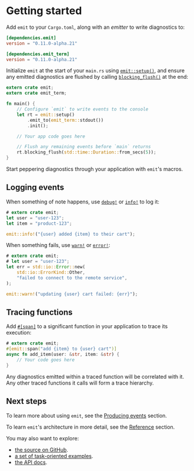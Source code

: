 # Getting started

Add `emit` to your `Cargo.toml`, along with an _emitter_ to write diagnostics to:

```toml
[dependencies.emit]
version = "0.11.0-alpha.21"

[dependencies.emit_term]
version = "0.11.0-alpha.21"
```

Initialize `emit` at the start of your `main.rs` using [`emit::setup()`](https://docs.rs/emit/0.11.0-alpha.21/emit/setup/index.html), and ensure any emitted diagnostics are flushed by calling [`blocking_flush()`](https://docs.rs/emit/0.11.0-alpha.21/emit/setup/struct.Init.html#method.blocking_flush) at the end:

```rust
extern crate emit;
extern crate emit_term;

fn main() {
    // Configure `emit` to write events to the console
    let rt = emit::setup()
        .emit_to(emit_term::stdout())
        .init();

    // Your app code goes here

    // Flush any remaining events before `main` returns
    rt.blocking_flush(std::time::Duration::from_secs(5));
}
```

Start peppering diagnostics through your application with `emit`'s macros.

## Logging events

When something of note happens, use [`debug!`](https://docs.rs/emit/0.11.0-alpha.21/emit/macro.debug.html) or [`info!`](https://docs.rs/emit/0.11.0-alpha.21/emit/macro.info.html) to log it:

```rust
# extern crate emit;
let user = "user-123";
let item = "product-123";

emit::info!("{user} added {item} to their cart");
```

When something fails, use [`warn!`](https://docs.rs/emit/0.11.0-alpha.21/emit/macro.warn.html) or [`error!`](https://docs.rs/emit/0.11.0-alpha.21/emit/macro.error.html):

```rust
# extern crate emit;
# let user = "user-123";
let err = std::io::Error::new(
    std::io::ErrorKind::Other,
    "failed to connect to the remote service",
);

emit::warn!("updating {user} cart failed: {err}");
```

## Tracing functions

Add [`#[span]`](https://docs.rs/emit/0.11.0-alpha.21/emit/attr.span.html) to a significant function in your application to trace its execution:

```rust
# extern crate emit;
#[emit::span("add {item} to {user} cart")]
async fn add_item(user: &str, item: &str) {
    // Your code goes here
}
```

Any diagnostics emitted within a traced function will be correlated with it. Any other traced functions it calls will form a trace hierarchy.

## Next steps

To learn more about using `emit`, see the [Producing events](./producing-events.md) section.

To learn `emit`'s architecture in more detail, see the [Reference](./reference.md) section.

You may also want to explore:

- [the source on GitHub](https://github.com/emit-rs/emit).
- [a set of task-oriented examples](https://github.com/emit-rs/emit/tree/main/examples).
- [the API docs](https://docs.rs/emit/0.11.0-alpha.21/emit/index.html).

